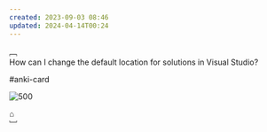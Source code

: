```yaml
---
created: 2023-09-03 08:46
updated: 2024-04-14T00:24
---
```




﹇<br>
How can I change the default location for solutions in Visual Studio?

#anki-card 

![500](the-vault/assets/images/Pasted%20image%2020230924131220.png)

⌂
<br>﹈<br>



